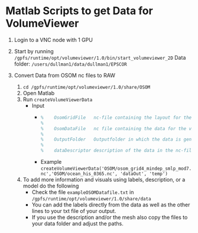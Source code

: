 # Matlab Scripts to get Data for VolumeViewer

1. Login to a VNC node with 1 GPU 
   
2. Start by running `/gpfs/runtime/opt/volumeviewer/1.0/bin/start_volumeviewer_2D`
   Data folder: `/users/dullman1/data/dullman1/EPSCOR`

3. Convert Data from OSOM nc files to RAW
    1. `cd /gpfs/runtime/opt/volumeviewer/1.0/share/OSOM`
    2. Open Matlab
    3. Run `createVolumeViewerData`
        - Input
          - ```matlab
            %    OsomGridFile	nc-file containing the layout for the grid, e.g. osom_grid4_mindep_smlp_mod7.nc
            %
            %    OsomDataFile   nc file containing the data for the viewer, e.g. ocean_his_0365.nc
            %
            %    OutputFolder	Outputfolder in which the data is generated
            %                    
            %    dataDescriptor description of the data in the nc-file, e.g 'temp'
            ```
          - Example
            `createVolumeViewerData('OSOM/osom_grid4_mindep_smlp_mod7.nc','OSOM/ocean_his_0365.nc', 'dataOut', 'temp')`
    4. To add more information and visuals using labels, description, or a model do the following
       - Check the file `exampleOSOMDatafile.txt` in `/gpfs/runtime/opt/volumeviewer/1.0/share/data`
       - You can add the labels directly from the data as well as the other lines to your txt file of your output.
       - If you use the description and/or the mesh also copy the files to your data folder and adjust the paths.
